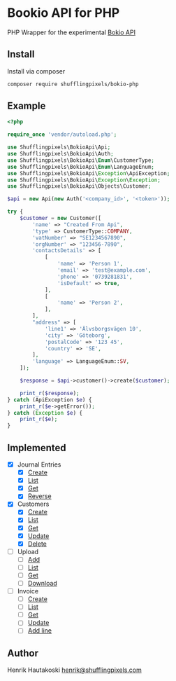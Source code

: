 # Bookio API for PHP

PHP Wrapper for the experimental [Bokio API](https://docs.bokio.se/reference/overview)

## Install

Install via composer

```sh
composer require shufflingpixels/bokio-php
```

## Example

```php
<?php

require_once 'vendor/autoload.php';

use Shufflingpixels\BokioApi\Api;
use Shufflingpixels\BokioApi\Auth;
use Shufflingpixels\BokioApi\Enum\CustomerType;
use Shufflingpixels\BokioApi\Enum\LanguageEnum;
use Shufflingpixels\BokioApi\Exception\ApiException;
use Shufflingpixels\BokioApi\Exception\Exception;
use Shufflingpixels\BokioApi\Objects\Customer;

$api = new Api(new Auth('<company_id>', '<token>'));

try {
    $customer = new Customer([
        'name' => "Created From Api",
        'type' => CustomerType::COMPANY,
        'vatNumber' => "SE1234567890",
        'orgNumber' => "123456-7890",
        'contactsDetails' => [
            [
                'name' => 'Person 1',
                'email' => 'test@example.com',
                'phone' => '0739281831',
                'isDefault' => true,
            ],
            [
                'name' => 'Person 2',
            ],
        ],
        "address" => [
            'line1' => 'Älvsborgsvägen 10',
            'city' => 'Göteborg',
            'postalCode' => '123 45',
            'country' => 'SE',
        ],
        'language' => LanguageEnum::SV,
    ]);

    $response = $api->customer()->create($customer);

    print_r($response);
} catch (ApiException $e) {
    print_r($e->getError());
} catch (Exception $e) {
    print_r($e);
}
```

## Implemented

- [x] Journal Entries
    - [x] [Create](https://docs.bokio.se/reference/post-journalentry)
    - [x] [List](https://docs.bokio.se/reference/get-journalentry)
    - [x] [Get](https://docs.bokio.se/reference/get-journalentries-journalid)
    - [x] [Reverse](https://docs.bokio.se/reference/reverse-journalentry)

- [x] Customers
    - [x] [Create](https://docs.bokio.se/reference/post-customer)
    - [x] [List](https://docs.bokio.se/reference/get-customer)
    - [x] [Get](https://docs.bokio.se/reference/get-customers-customerid)
    - [x] [Update](https://docs.bokio.se/reference/put-customer)
    - [x] [Delete](https://docs.bokio.se/reference/delete-customer)

- [ ] Upload
    - [ ] [Add](https://docs.bokio.se/reference/add-upload) 
    - [ ] [List](https://docs.bokio.se/reference/get-uploads) 
    - [ ] [Get](https://docs.bokio.se/reference/get-upload) 
    - [ ] [Download](https://docs.bokio.se/reference/download-upload) 

- [ ] Invoice
    - [ ] [Create](https://docs.bokio.se/reference/post-invoice)
    - [ ] [List](https://docs.bokio.se/reference/get-invoice)
    - [ ] [Get](https://docs.bokio.se/reference/get-invoice)
    - [ ] [Update](https://docs.bokio.se/reference/put-invoice)
    - [ ] [Add line](https://docs.bokio.se/reference/post-invoice-lineitem)

## Author

Henrik Hautakoski <henrik@shufflingpixels.com>
